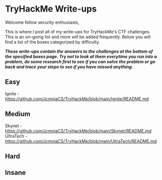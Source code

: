# TryHackMe Write-ups
Welcome fellow security enthusiasts,<br />

This is where I post all of my write-ups for TryHackMe's CTF challenges. This is an on-going list and more will be added frequently. Below you will find a list of the boxes categorized by difficulty.<br />



<i><b>These write-ups contain the answers to the challenges at the bottom of the specified boxes page. Try not to look at them everytime you run into a problem, do some research first to see if you can solve the problem or go back and trace your steps to see if you have missed anything.</b></i><br />

## Easy

Ignite - https://github.com/JcmniaCS/TryHackMe/blob/main/Ignite/README.md<br />


## Medium
Skynet - https://github.com/JcmniaCS/TryHackMe/blob/main/Skynet/README.md<br />
UltraTech - https://github.com/JcmniaCS/TryHackMe/blob/main/UltraTech/README.md<br />

## Hard

## Insane